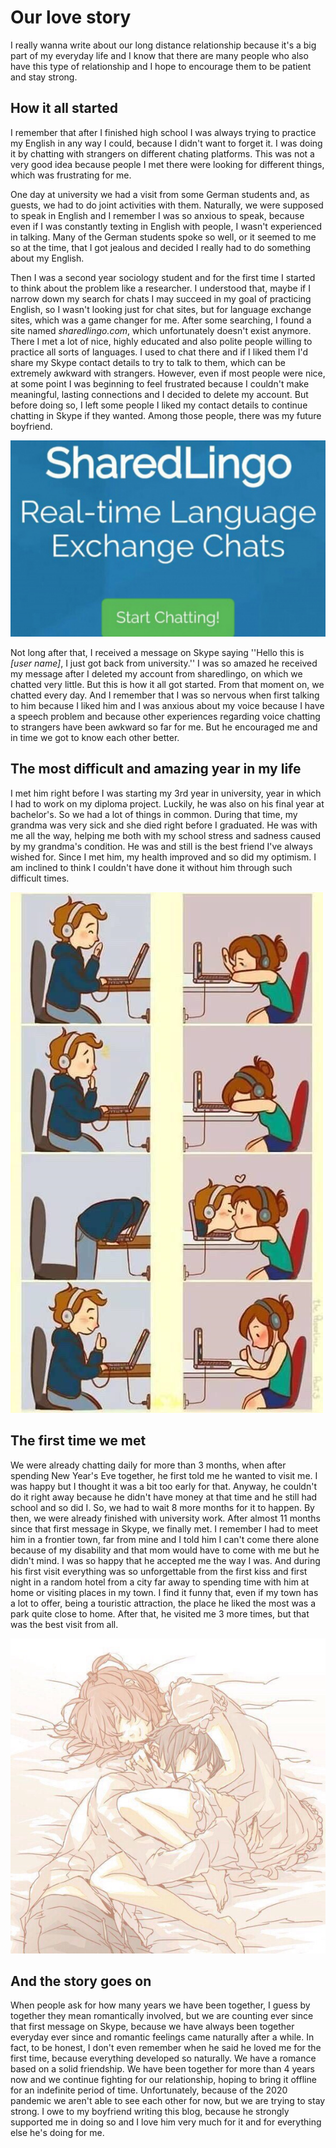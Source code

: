 # Our love story

I really wanna write about our long distance relationship because it's a big part of my everyday life and I know that there are many people who also have this type of relationship and I hope to encourage them to be patient and stay strong.

## How it all started

I remember that after I finished high school I was always trying to practice my English in any way I could, because I didn't want to forget it.
I was doing it by chatting with strangers on different chating platforms.
This was not a very good idea because people I met there were looking for different things, which was frustrating for me.

One day at university we had a visit from some German students and, as guests, we had to do joint activities with them.
Naturally, we were supposed to speak in English and I remember I was so anxious to speak, because even if I was constantly texting in English with people, I wasn't experienced in talking.
Many of the German students spoke so well, or it seemed to me so at the time, that I got jealous and decided I really had to do something about my English.

Then I was a second year sociology student and for the first time I started to think about the problem like a researcher.
I understood that, maybe if I narrow down my search for chats I may succeed in my goal of practicing English, so I wasn't looking just for chat sites, but for language exchange sites, which was a game changer for me.
After some searching, I found a site named *sharedlingo.com*, which unfortunately doesn't exist anymore.
There I met a lot of nice, highly educated and also polite people willing to practice all sorts of languages.
I used to chat there and if I liked them I'd share my Skype contact details to try to talk to them, which can be extremely awkward with strangers.
However, even if most people were nice, at some point I was beginning to feel frustrated because I couldn't make meaningful, lasting connections and I decided to delete my account.
But before doing so, I left some people I liked my contact details to continue chatting in Skype if they wanted.
Among those people, there was my future boyfriend.

![illustration](images/illustration_sharedlingo.png)

Not long after that, I received a message on Skype saying ''Hello this is *[user name]*, I just got back from university.'' I was so amazed he received my message after I deleted my account from sharedlingo, on which we chatted very little.
But this is how it all got started.
From that moment on, we chatted every day.
And I remember that I was so nervous when first talking to him because I liked him and I was anxious about my voice because I have a speech problem and because other experiences regarding voice chatting to strangers have been awkward so far for me.
But he encouraged me and in time we got to know each other better.

## The most difficult and amazing year in my life

I met him right before I was starting my 3rd year in university, year in which I had to work on my diploma project.
Luckily, he was also on his final year at bachelor's.
So we had a lot of things in common.
During that time, my grandma was very sick and she died right before I graduated.
He was with me all the way, helping me both with my school stress and sadness caused by my grandma's condition.
He was and still is the best friend I've always wished for.
Since I met him, my health improved and so did my optimism.
I am inclined to think I couldn't have done it without him through such difficult times.

![illustration](images/illustration_online_love.png)

## The first time we met

We were already chatting daily for more than 3 months, when after spending New Year's Eve together, he first told me he wanted to visit me.
I was happy but I thought it was a bit too early for that.
Anyway, he couldn't do it right away because he didn't have money at that time and he still had school and so did I.
So, we had to wait 8 more months for it to happen.
By then, we were already finished with university work.
After almost 11 months since that first message in Skype, we finally met.
I remember I had to meet him in a frontier town, far from mine and I told him I can't come there alone because of my disability and that mom would have to come with me but he didn't mind.
I was so happy that he accepted me the way I was.
And during his first visit everything was so unforgettable from the first kiss and first night in a random hotel from a city far away to spending time with him at home or visiting places in my town.
I find it funny that, even if my town has a lot to offer, being a touristic attraction, the place he liked the most was a park quite close to home.
After that, he visited me 3 more times, but that was the best visit from all.

![illustration](images/illustration_hug.png)

## And the story goes on

When people ask for how many years we have been together, I guess by together they mean romantically involved, but we are counting ever since that first message on Skype, because we have always been together everyday ever since and romantic feelings came naturally after a while.
In fact, to be honest, I don't even remember when he said he loved me for the first time, because everything developed so naturally.
We have a romance based on a solid friendship.
We have been together for more than 4 years now and we continue fighting for our relationship, hoping to bring it offline for an indefinite period of time.
Unfortunately, because of the 2020 pandemic we aren't able to see each other for now, but we are trying to stay strong.
I owe to my boyfriend writing this blog, because he strongly supported me in doing so and I love him very much for it and for everything else he's doing for me.

